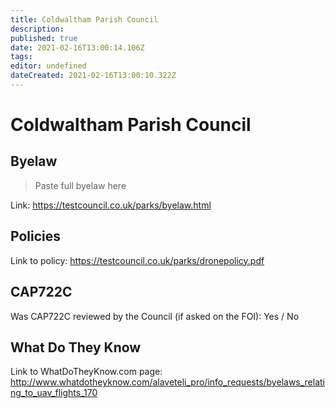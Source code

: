 ```yaml
---
title: Coldwaltham Parish Council
description: 
published: true
date: 2021-02-16T13:00:14.106Z
tags: 
editor: undefined
dateCreated: 2021-02-16T13:00:10.322Z
---
```


# Coldwaltham Parish Council


## Byelaw
> Paste full byelaw here

Link:
https://testcouncil.co.uk/parks/byelaw.html

## Policies
Link to policy:
https://testcouncil.co.uk/parks/dronepolicy.pdf

## CAP722C

Was CAP722C reviewed by the Council (if asked on the FOI): Yes / No

## What Do They Know

Link to WhatDoTheyKnow.com page:
http://www.whatdotheyknow.com/alaveteli_pro/info_requests/byelaws_relating_to_uav_flights_170

